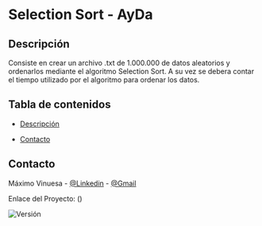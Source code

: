 # Selection Sort - AyDa


## Descripción
Consiste en crear un archivo .txt de 1.000.000 de datos aleatorios y ordenarlos mediante el algoritmo Selection Sort. A su vez se debera contar el tiempo utilizado por el algoritmo para ordenar los datos.
## Tabla de contenidos

- [Descripción](#descripción)

- [Contacto](#contacto)

## Contacto

Máximo Vinuesa - [@Linkedin](https://www.linkedin.com/in/maximo-vinuesa/) - [@Gmail](maxivinuesa23@gmail.com)

Enlace del Proyecto: ()


![Versión](https://img.shields.io/badge/version-1.0.0-blue.svg)